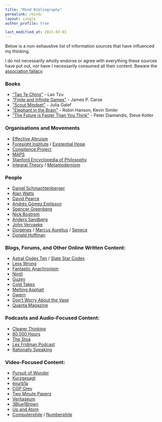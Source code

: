 ```yaml
---
title: "Mind Bibliography"
permalink: /mind/
layout: single
author_profile: true

last_modified_at: 2021-03-03
---
```


Below is a non-exhaustive list of information sources that have influenced my thinking.

I do not necessarily wholly endorse or agree with everything these sources have put out, nor have I necessarily consumed all their content. Beware the [association fallacy](https://www.logicallyfallacious.com/logicalfallacies/Ad-Hominem-Guilt-by-Association).

### Books
- ["Tao Te Ching"](https://terebess.hu/english/tao/mitchell.html) - Lao Tzu
- ["Finite and Infinite Games"](https://www.goodreads.com/en/book/show/189989.Finite_and_Infinite_Games) - James P. Carse
- ["Scout Mindset"](https://www.goodreads.com/en/book/show/42041926-the-scout-mindset) - Julia Galef
- ["Elephant in the Brain"](https://www.goodreads.com/en/book/show/28820444-the-elephant-in-the-brain) - Robin Hanson, Kevin Simler
- ["The Future is Faster Than You Think"](https://www.goodreads.com/book/show/52290273-the-future-is-faster-than-you-think) - Peter Diamandis, Steve Kotler

### Organisations and Movements
- [Effective Altruism](https://forum.effectivealtruism.org/)
- [Foresight Institute](https://foresight.org/) / [Existential Hope](https://www.existentialhope.com/)
- [Consilience Project](https://consilienceproject.org/democracy-and-the-epistemic-commons/)
- [MAPS](https://maps.org/)
- [Stanford Encyclopedia of Philosophy](https://plato.stanford.edu/index.html)
- [Integral Theory](https://integrallife.com/what-is-integral-approach/) / [Metamodernism](https://metamoderna.org/metamodernism/)

### People
- [Daniel Schmachtenberger](https://www.youtube.com/watch?v=hGRNUw559SE)
- [Alan Watts](https://www.youtube.com/watch?v=2yWx7cqiSJI)
- [David Pearce](https://www.hedweb.com/hedonist.htm)
- [Andrés Gómez Emilsson](https://qualiacomputing.com/about/)
- [Spencer Greenberg](https://www.spencergreenberg.com/)
- [Nick Bostrom](https://www.nickbostrom.com/)
- [Anders Sandberg](https://aleph.se/andart2/about/)
- [John Vervaeke](https://www.youtube.com/playlist?list=PLND1JCRq8Vuh3f0P5qjrSdb5eC1ZfZwWJ)
- [Diogenes](https://penelope.uchicago.edu/~grout/encyclopaedia_romana/greece/hetairai/diogenes.html) / [Marcus Aurelius](http://classics.mit.edu/Antoninus/meditations.html) / [Seneca](https://tim.blog/2017/07/06/tao-of-seneca/)
- [Donald Hoffman](https://www.youtube.com/watch?v=ZTewDI8mlzE)

### Blogs, Forums, and Other Online Written Content:
- [Astral Codex Ten](https://astralcodexten.substack.com/) / [Slate Star Codex](https://slatestarcodex.com/)
- [Less Wrong](https://www.lesswrong.com/)
- [Fantastic Anachronism](https://fantasticanachronism.com/)
- [Nintil](https://nintil.com/)
- [Guzey](https://guzey.com/)
- [Cold Takes](https://www.cold-takes.com/)
- [Melting Asphalt](https://meltingasphalt.com/)
- [Gwern](https://www.gwern.net/index)
- [Don't Worry About the Vase ](https://thezvi.wordpress.com/)
- [Quanta Magazine](https://www.quantamagazine.org/)

### Podcasts and Audio-Focused Content:
- [Clearer Thinking](https://clearerthinkingpodcast.com/)
- [80,000 Hours](https://80000hours.org/podcast/episodes/)
- [The Stoa](https://www.youtube.com/c/TheStoa/videos)
- [Lex Fridman Podcast](https://www.youtube.com/c/lexfridman/videos)
- [Rationally Speaking](http://rationallyspeakingpodcast.org/past-episodes/)

### Video-Focused Content:
- [Pursuit of Wonder](https://www.youtube.com/c/PursuitofWonder/videos)
- [Kurzgesagt](https://www.youtube.com/c/inanutshell/videos)
- [exurb1a](https://www.youtube.com/c/Exurb1a/videos)
- [CGP Grey](https://www.youtube.com/watch?v=rStL7niR7gs)
- [Two Minute Papers](https://www.youtube.com/c/K%C3%A1rolyZsolnai/videos)
- [Veritaseum](https://www.youtube.com/c/veritasium/videos)
- [3Blue1Brown](https://www.youtube.com/c/3blue1brown/videos)
- [Up and Atom](https://www.youtube.com/c/UpandAtom/videos)
- [Computerphile](https://www.youtube.com/user/Computerphile/videos) / [Numberphile](https://www.youtube.com/user/numberphile/videos)
